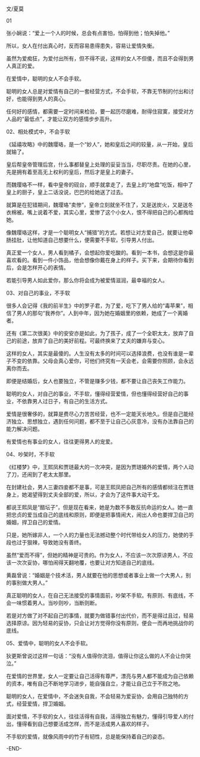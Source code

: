 
文/夏莫

01

张小娴说：“爱上一个人的时候，总会有点害怕，怕得到他；怕失掉他。”

所以，女人在付出真心时，反而容易患得患失，容易让爱情失衡。

虽然为爱痴狂，为爱付出所有，但不得不说，这样的女人不但傻，而且不会得到男人真正的爱。

在爱情中，聪明的女人不会手软。

聪明的女人总是对爱情有自己的一套经营方式，不会手软，不靠无节制的付出和讨好，也能得到男人的真心。

任何好的感情，都需要一定时间来检验，要一起历尽磨难，耐得住寂寞，接受对方人品的“最低点”，才能让双方的感情步步高升。



02、相处模式中，不会手软

《延禧攻略》中的魏璎珞，是一个“妙人”，她和皇后之间的较量，从一开始，皇后就输了。

皇后帮皇帝管理后宫，什么事都替皇上处理的妥妥当当，尽职尽责。在她的心里，先是拥有着至高无上权利的皇后，然后才是皇上的妻子。

而魏璎珞不一样，看中皇帝的砚台，顺手就拿走了，去皇上的“地盘”吃饭，相中了皇上的厨子，皇上二话没说，巴巴的给她送了过去。

就算是在犯错期间，魏璎珞“卖惨”，皇帝立刻就坐不住了，又是送炭火，又是送冬衣棉被。嘴上说着不爱，其实心里，爱惨了这个小女人，恨不得把自己的心都掏给她。

像魏璎珞这样，才是一个聪明女人“捕猎”的方式。若想让对方爱自己，就要让他牵肠挂肚，让他知道自己想要什么，便需要不手软，引导男人付出。

真正爱一个女人，男人看到橘子，会想起你爱吃酸的。看到一本书，会想这是你最喜欢看的。看到一件小饰品，他会想像你戴在身上的样子。买下来，会期待你看到后，会是怎样开心的表情。

若能引导男人如此爱你，那么你将会成为被爱情滋润，最幸福的女人。



03、对自己的事业，不手软

很多人会记得《我的前半生》中的罗子君，为了爱，吃下了男人给的“毒苹果”，相信了男人的那句“我养你”。人到中年，因为她在婚姻里的依赖，她成了一个离婚者。

还有《第二次很美》中的安安亦是如此，为了孩子，成了一个全职太太，放弃了自己的前途，放弃了自己的美好前程。可最终换来了丈夫的嫌弃与变心。

这样的女人，其实是最傻的。人生没有太多的时间可以选择浪费，也没有谁是一辈子不变的依靠。父母会真心爱你，可他们终究有一天会老，会需要你照顾，会永远离你而去。

即便是结婚后，女人也要独立，不管是赚多少钱，都不要让自己丧失工作能力。

聪明的女人，对自己的事业，不手软，懂得经营爱情，但也懂得经营好自己的事业，不依靠男人过日子，有自己的生活方式。

爱情是很奢侈的，就算是费尽心力苦苦经营，也不一定能天长地久。但是自己能经济独立、思想独立，遇到任何问题，都不至于让自己心灰意冷，没有办法靠自己的能力解决问题。

有爱情也有事业的女人，往往更得男人的宠爱。



04、吵架时，不手软

《红楼梦》中，王熙凤和贾琏最大的一次冲突，是因为贾琏婚外的爱情，两个人动了刀，还闹到了老太太那里。

在封建社会，男人三妻四妾都不是事，可是王熙凤把自己所有的感情都倾注在贾琏身上，她渴望得到丈夫全部的爱，所以，才会为了这件事大动干戈。

都说王熙凤是“醋坛子”，但是现在看来，她是为数不多敢反抗命运的女人。她一直把忠贞的爱当成自己的底线和原则，即便是把事情闹大，闹出人命也要捍卫自己的婚姻，捍卫自己的爱情。

只是，她所嫁非人，一个人的力量也无法撼动整个时代带给女人的压力，她使的手段也过于狠辣，导致她没有善终。

虽然“爱而不得”，但她的精神是可贵的。作为女人，不应该一次次原谅男人，不应该一次次妥协，哪怕闹得天翻地覆，也要让对方知道自己的底线。

黄磊曾说：“婚姻是个技术活，男人就要在他的思想或者事业上做一个大男人，别的事别做大男人。”

真正聪明的女人，在自己无法接受的事情面前，吵架不手软。有原则、有底线，不会一味惯着男人。当吵则吵，当断则断。

若是对方做了对不起自己的事情，就要为做错事付出代价，而不是得过且过，轻易选择原谅。因为轻易的妥协，只会让对方觉得你没有原则，便会一而再地挑战你的底线。



05、爱情中，聪明的女人不会手软。

狄更斯曾说过这样一句话：“没有人值得你流泪，值得让你这么做的人不会让你哭泣。”

在爱情的世界里，女人一定要让自己活得有尊严，漂亮与男人都不能成为自己依赖的资本，唯有自己不断地学习进步，能自强自立，才能让自己立于不败之地。

聪明的女人，在爱情中，不会迷失自我，不会轻易为爱妥协，会用自己独特的方式，经营爱情，捍卫婚姻。

面对爱情，不手软的女人，往往活得有自我，活得独立有魅力，懂得引导爱人的付出，懂得看到自己想要活成怎样，而不是活成男人喜欢的样子。

不手软的爱情，就像风雨中的竹子有韧性，总是能保持着自己的姿态。

-END-

